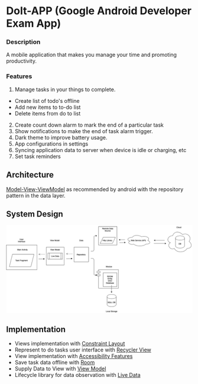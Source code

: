 # DoIt-APP (Google Android Developer Exam App)

### Description
A mobile application that makes you manage your time and promoting productivity.

### Features
1. Manage tasks in your things to complete.
  *  Create list of todo's offline
  *  Add new items to to-do list
  *  Delete items from do to list
2. Create count down alarm to mark the end of a particular task
3. Show notifications to make the end of task alarm trigger.
4. Dark theme to improve battery usage.
5. App configurations in settings
6. Syncing application data to server when device is idle or charging, etc
7. Set task reminders

 Architecture
 -------------- 
[Model-View-ViewModel](https://developer.android.com/jetpack/guide) as recommended by android with the repository 
pattern in the data layer.

System Design
-------------
![System Design Diagram](/Images/System%20Design.png "System Design Diagram")

Implementation
----------------
*   Views implementation with [Constraint Layout]() 
*   Represent to do tasks user interface with [Recycler View]()
*   View implementation with [Accessibility Features]()
*   Save task data offline with [Room]()
*   Supply Data to View with [View Model]()
*   Lifecycle library for data observation with [Live Data]()
 


